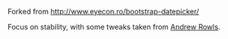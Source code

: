 Forked from http://www.eyecon.ro/bootstrap-datepicker/

Focus on stability, with some tweaks taken from [Andrew Rowls](https://github.com/eternicode/bootstrap-datepicker).
